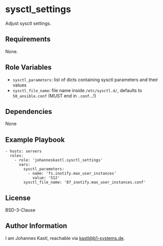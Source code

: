 sysctl_settings
=========

Adjust sysctl settings.

Requirements
------------

None.

Role Variables
--------------

- `sysctl_parameters`: list of dicts containing sysctl parameters and their values
- `sysctl_file_name`: file name inside `/etc/sysctl.d/`, defaults to `50_ansible.conf` (MUST end in `.conf`...!)

Dependencies
------------

None

Example Playbook
----------------

    - hosts: servers
      roles:
        - role: 'johanneskastl.sysctl_settings'
          vars:
            sysctl_parameters:
              - name: 'fs.inotify.max_user_instances'
                value: '512'
            sysctl_file_name: '87_inotify.max_user_instances.conf'
             

License
-------

BSD-3-Clause

Author Information
------------------

I am Johannes Kastl, reachable via kastl@b1-systems.de.
